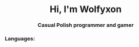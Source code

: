 <h1 align="center">Hi, I'm Wolfyxon</h1>
<h3 align="center">Casual Polish programmer and gamer</h3>

<p>
   
<p>

<h3 align="left">Languages:</h3>
<p>
   
 </p>
